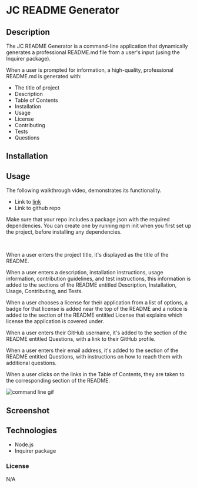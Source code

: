# JC README Generator

## Description

The JC README Generator is a command-line application that dynamically generates a professional README.md file from a user's input (using the Inquirer package).

When a user is prompted for information, a high-quality, professional README.md is generated with:

- The title of project
- Description
- Table of Contents
- Installation
- Usage
- License
- Contributing
- Tests
- Questions






## Installation






## Usage

The following walkthrough video, demonstrates its functionality.

- Link to [link](https://drive.google.com/file...)
- Link to github repo

Make sure that your repo includes a package.json with the required dependencies. You can create one by running npm init when you first set up the project, before installing any dependencies.




<br>

When a user enters the project title, it's displayed as the title of the README.

When a user enters a description, installation instructions, usage information, contribution guidelines, and test instructions, this information is added to the sections of the README entitled Description, Installation, Usage, Contributing, and Tests.

When a user chooses a license for their application from a list of options, a badge for that license is added near the top of the README and a notice is added to the section of the README entitled License that explains which license the application is covered under.

When a user enters their GitHub username, it's added to the section of the README entitled Questions, with a link to their GitHub profile.

When a user enters their email address, it's added to the section of the README entitled Questions, with instructions on how to reach them with additional questions.

When a user clicks on the links in the Table of Contents, they are taken to the corresponding section of the README.




![command line gif](assets/)




## Screenshot



## Technologies

- Node.js
- Inquirer package



### License
N/A

